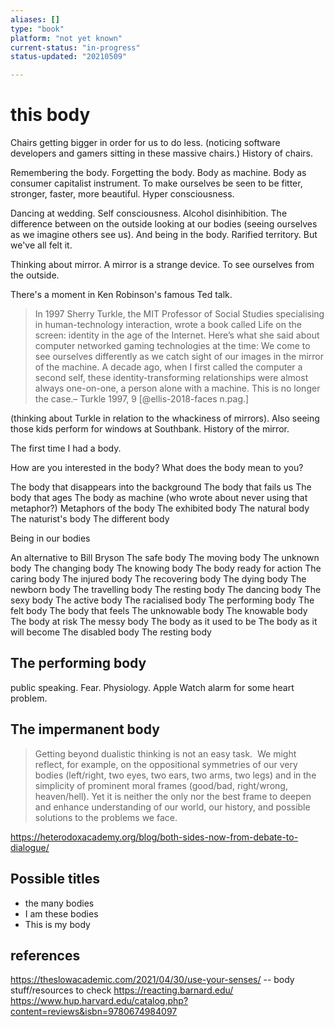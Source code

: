 ```yaml
---
aliases: []
type: "book"
platform: "not yet known"
current-status: "in-progress"
status-updated: "20210509"

---
```


# this body 

Chairs getting bigger in order for us to do less. (noticing software developers and gamers sitting in these massive chairs.)
History of chairs. 

Remembering the body. Forgetting the body. Body as machine. Body as consumer capitalist instrument. To make ourselves be seen to be fitter, stronger, faster, more beautiful. Hyper consciousness. 

Dancing at wedding. Self consciousness. Alcohol disinhibition. The difference between on the outside looking at our bodies (seeing ourselves as we imagine others see us). And being in the body. Rarified territory. But we've all felt it. 

Thinking about mirror. A mirror is a strange device. To see ourselves from the outside. 

There's a moment in Ken Robinson's famous Ted talk. 


>In 1997 Sherry Turkle, the MIT Professor of Social Studies specialising in human-technology interaction, wrote a book called Life on the screen: identity in the age of the Internet. Here’s what she said about computer networked gaming technologies at the time:
>We come to see ourselves differently as we catch sight of our images in the mirror of the machine. A decade ago, when I first called the computer a second self, these identity-transforming relationships were almost always one-on-one, a person alone with a machine. This is no longer the case.– Turkle 1997, 9 [@ellis-2018-faces n.pag.]

(thinking about Turkle in relation to the whackiness of mirrors). Also seeing those kids perform for windows at Southbank. History of the mirror.

The first time I had a body. 

How are you interested in the body?
What does the body mean to you? 

The body that disappears into the background
The body that fails us
The body that ages 
The body as machine (who wrote about never using that metaphor?)
Metaphors of the body
The exhibited body
The natural body
The naturist's body
The different body 

Being in our bodies

An alternative to Bill Bryson
The safe body
The moving body
The unknown body
The changing body
The knowing body 
The body ready for action
The caring body 
The injured body
The recovering body
The dying body
The newborn body 
The travelling body
The resting body 
The dancing body
The sexy body 
The active body 
The racialised body
The performing body
The felt body
The body that feels
The unknowable body
The knowable body
The body at risk
The messy body
The body as it used to be
The body as it will become
The disabled body
The resting body

## The performing body
public speaking. Fear. Physiology. Apple Watch alarm for some heart problem.

## The impermanent body 

>Getting beyond dualistic thinking is not an easy task.  We might reflect, for example, on the oppositional symmetries of our very bodies (left/right, two eyes, two ears, two arms, two legs) and in the simplicity of prominent moral frames (good/bad, right/wrong, heaven/hell). Yet it is neither the only nor the best frame to deepen and enhance understanding of our world, our history, and possible solutions to the problems we face. 

https://heterodoxacademy.org/blog/both-sides-now-from-debate-to-dialogue/

## Possible titles
- the many bodies
- I am these bodies
- This is my body 

## references


https://theslowacademic.com/2021/04/30/use-your-senses/ -- body stuff/resources to check
https://reacting.barnard.edu/
https://www.hup.harvard.edu/catalog.php?content=reviews&isbn=9780674984097
